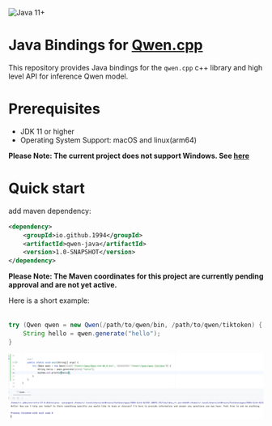 ![Java 11+](https://img.shields.io/badge/Java-11%2B-informational)

# Java Bindings for [Qwen.cpp](https://github.com/QwenLM/qwen.cpp)
This repository provides Java bindings for the `qwen.cpp` c++ library and high level API for inference Qwen model.

# Prerequisites
- JDK 11 or higher
- Operating System Support: macOS and linux(arm64) 

**Please Note: The current project does not support Windows. See [here](https://github.com/QwenLM/qwen.cpp/issues/5)**

# Quick start
add maven dependency:

```xml
<dependency>
    <groupId>io.github.1994</groupId>
    <artifactId>qwen-java</artifactId>
    <version>1.0-SNAPSHOT</version>
</dependency>
```
**Please Note: The Maven coordinates for this project are currently pending approval and are not yet active.**

Here is a short example:

```java

try (Qwen qwen = new Qwen(/path/to/qwen/bin, /path/to/qwen/tiktoken) {
    String hello = qwen.generate("hello");
}


```
![img.png](img.png)
